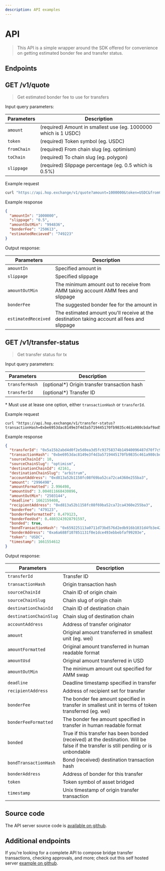 ```yaml
---
description: API examples
---
```


# API

> This API is a simple wrapper around the SDK offered for convenience on getting estimated bonder fee and transfer status.

## Endpoints

## GET /v1/quote

> Get estimated bonder fee to use for transfers

Input query parameters:

| Parameters  | Description                                                     |
| ----------- | --------------------------------------------------------------- |
| `amount`    | (required) Amount in smallest use (eg. 1000000 which is 1 USDC) |
| `token`     | (required) Token symbol (eg. USDC)                              |
| `fromChain` | (required) From chain slug (eg. optimism)                       |
| `toChain`   | (required) To chain slug (eg. polygon)                          |
| `slippage`  | (required) Slippage percentage (eg. 0.5 which is 0.5%)          |

Example request

```bash
curl "https://api.hop.exchange/v1/quote?amount=1000000&token=USDC&fromChain=polygon&toChain=gnosis&slippage=0.5"
```

Example response

```json
{
  "amountIn": "1000000",
  "slippage": "0.5",
  "amountOutMin": "994836",
  "bonderFee": "250613",
  "estimatedRecieved": "749223"
}
```

Output response:

| Parameters          | Description                                                                                 |
| ------------------- | ------------------------------------------------------------------------------------------- |
| `amountIn`          | Specified amount in                                                                         |
| `slippage`          | Specified slippage                                                                          |
| `amountOutMin`      | The minimum amount out to receive from AMM taking account AMM fees and slippage             |
| `bonderFee`         | The suggested bonder fee for the amount in                                                  |
| `estimatedReceived` | The estimated amount you'll receive at the destination taking account all fees and slippage |

## GET /v1/transfer-status

> Get transfer status for tx

Input query parameters:

| Parameters     | Description                                   |
| -------------- | --------------------------------------------- |
| `transferHash` | (optional\*) Origin transfer transaction hash |
| `transferId`   | (optional\*) Transfer ID                      |

\* Must use at lease one option, either `transactionHash` or `transferId`.

Example request

```
curl "https://api.hop.exchange/v1/transfer-status?transactionHash=0xbe6953dac8149e3f4d3a5719445170fb9835c461a980cbdaf9ad5cce10c9d27c"
```

Example response

```json
{
  "transferId": "0x5a15b2abd4d0f2e5d0ea3d5fc93758374b14940096487d70f7c95b5393fc9c89",
  "transactionHash": "0xbe6953dac8149e3f4d3a5719445170fb9835c461a980cbdaf9ad5cce10c9d27c",
  "sourceChainId": 10,
  "sourceChainSlug": "optimism",
  "destinationChainId": 42161,
  "destinationChainSlug": "arbitrum",
  "accountAddress": "0xd813a52b1158fc08f69ba52ca72ca4360e255ba3",
  "amount": "2996498",
  "amountFormatted": 2.996498,
  "amountUsd": 3.004011668430896,
  "amountOutMin": "2503144",
  "deadline": 1662159408,
  "recipientAddress": "0xd813a52b1158fc08f69ba52ca72ca4360e255ba3",
  "bonderFee": "479123",
  "bonderFeeFormatted": 0.479123,
  "bonderFeeUsd": 0.4803243928791597,
  "bonded": true,
  "bondTransactionHash": "0x659225113a0711d73bd576d2edb916b1031d4fb3e422a08ee8e0f863c4fb5af7",
  "bonderAddress": "0xa6a688f107851131f0e1dce493ebbebfaf99203e",
  "token": "USDC",
  "timestamp": 1661554612
}
```

Output response:

| Parameters             | Description                                                                                                                          |
| ---------------------- | ------------------------------------------------------------------------------------------------------------------------------------ |
| `transferId`           | Transfer ID                                                                                                                          |
| `transactionHash`      | Origin transaction hash                                                                                                              |
| `sourceChainId`        | Chain ID of origin chain                                                                                                             |
| `sourceChainSlug`      | Chain slug of origin chain                                                                                                           |
| `destinationChainId`   | Chain ID of destination chain                                                                                                        |
| `destinationChainSlug` | Chain slug of destination chain                                                                                                      |
| `accountAddress`       | Address of transfer originator                                                                                                       |
| `amount`               | Original amount transferred in smallest unit (eg. wei)                                                                               |
| `amountFormatted`      | Original amount transferred in human readable format                                                                                 |
| `amountUsd`            | Original amount transferred in USD                                                                                                   |
| `amountOutMin`         | The minimum amount out specified for AMM swap                                                                                        |
| `deadline`             | Deadline timestamp specified in transfer                                                                                             |
| `recipientAddress`     | Address of recipient set for transfer                                                                                                |
| `bonderFee`            | The bonder fee amount specified in transfer in smallest unit in terms of token transferred (eg. wei)                                 |
| `bonderFeeFormatted`   | The bonder fee amount specified in transfer in human readable format                                                                 |
| `bonded`               | True if this transfer has been bonded (received) at the destination. Will be false if the transfer is still pending or is unbondable |
| `bondTransactionHash`  | Bond (received) destination transaction hash                                                                                         |
| `bonderAddress`        | Address of bonder for this transfer                                                                                                  |
| `token`                | Token symbol of asset bridged                                                                                                        |
| `timestamp`            | Unix timestamp of origin transfer transaction                                                                                        |

## Source code

The API server source code is [available on github](https://github.com/hop-protocol/hop/tree/develop/packages/api).

## Additional endpoints

If you're looking for a complete API to compose bridge transfer transactions, checking approvals, and more; check out this self hosted server [example on github](https://github.com/hop-protocol/hop/tree/develop/packages/sdk-api-example).
